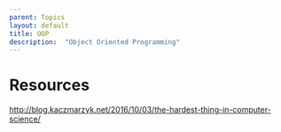 ```yaml
---
parent: Topics
layout: default
title: OOP
description:  "Object Oriented Programming"
---
```


# Resources

http://blog.kaczmarzyk.net/2016/10/03/the-hardest-thing-in-computer-science/
